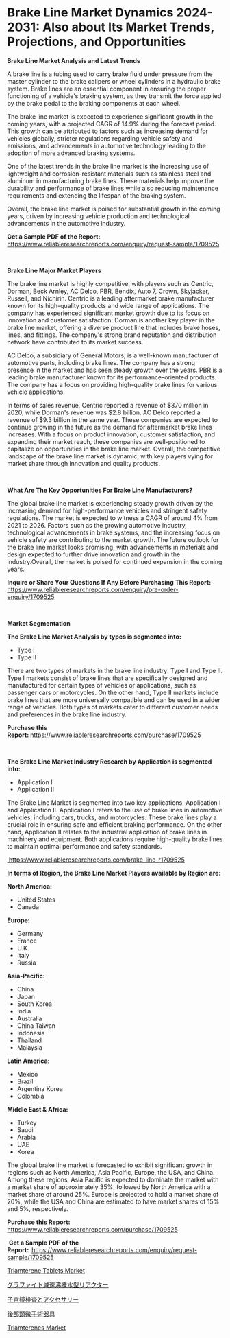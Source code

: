 <p><h1>Brake Line Market Dynamics 2024-2031: Also about Its Market Trends, Projections, and Opportunities</h1></p><p><strong>Brake Line Market Analysis and Latest Trends</strong></p>
<p><p>A brake line is a tubing used to carry brake fluid under pressure from the master cylinder to the brake calipers or wheel cylinders in a hydraulic brake system. Brake lines are an essential component in ensuring the proper functioning of a vehicle's braking system, as they transmit the force applied by the brake pedal to the braking components at each wheel.</p><p>The brake line market is expected to experience significant growth in the coming years, with a projected CAGR of 14.9% during the forecast period. This growth can be attributed to factors such as increasing demand for vehicles globally, stricter regulations regarding vehicle safety and emissions, and advancements in automotive technology leading to the adoption of more advanced braking systems.</p><p>One of the latest trends in the brake line market is the increasing use of lightweight and corrosion-resistant materials such as stainless steel and aluminum in manufacturing brake lines. These materials help improve the durability and performance of brake lines while also reducing maintenance requirements and extending the lifespan of the braking system.</p><p>Overall, the brake line market is poised for substantial growth in the coming years, driven by increasing vehicle production and technological advancements in the automotive industry.</p></p>
<p><strong>Get a Sample PDF of the Report:&nbsp;</strong> <a href="https://www.reliableresearchreports.com/enquiry/request-sample/1709525">https://www.reliableresearchreports.com/enquiry/request-sample/1709525</a></p>
<p>&nbsp;</p>
<p><strong>Brake Line Major Market Players</strong></p>
<p><p>The brake line market is highly competitive, with players such as Centric, Dorman, Beck Arnley, AC Delco, PBR, Bendix, Auto 7, Crown, Skyjacker, Russell, and Nichirin. Centric is a leading aftermarket brake manufacturer known for its high-quality products and wide range of applications. The company has experienced significant market growth due to its focus on innovation and customer satisfaction. Dorman is another key player in the brake line market, offering a diverse product line that includes brake hoses, lines, and fittings. The company's strong brand reputation and distribution network have contributed to its market success.</p><p>AC Delco, a subsidiary of General Motors, is a well-known manufacturer of automotive parts, including brake lines. The company has a strong presence in the market and has seen steady growth over the years. PBR is a leading brake manufacturer known for its performance-oriented products. The company has a focus on providing high-quality brake lines for various vehicle applications.</p><p>In terms of sales revenue, Centric reported a revenue of $370 million in 2020, while Dorman's revenue was $2.8 billion. AC Delco reported a revenue of $9.3 billion in the same year. These companies are expected to continue growing in the future as the demand for aftermarket brake lines increases. With a focus on product innovation, customer satisfaction, and expanding their market reach, these companies are well-positioned to capitalize on opportunities in the brake line market. Overall, the competitive landscape of the brake line market is dynamic, with key players vying for market share through innovation and quality products.</p></p>
<p>&nbsp;</p>
<p><strong>What Are The Key Opportunities For Brake Line Manufacturers?</strong></p>
<p><p>The global brake line market is experiencing steady growth driven by the increasing demand for high-performance vehicles and stringent safety regulations. The market is expected to witness a CAGR of around 4% from 2021 to 2026. Factors such as the growing automotive industry, technological advancements in brake systems, and the increasing focus on vehicle safety are contributing to the market growth. The future outlook for the brake line market looks promising, with advancements in materials and design expected to further drive innovation and growth in the industry.Overall, the market is poised for continued expansion in the coming years.</p></p>
<p><strong>Inquire or Share Your Questions If Any Before Purchasing This Report:</strong> <a href="https://www.reliableresearchreports.com/enquiry/pre-order-enquiry/1709525">https://www.reliableresearchreports.com/enquiry/pre-order-enquiry/1709525</a></p>
<p>&nbsp;</p>
<p><strong>Market Segmentation</strong></p>
<p><strong>The Brake Line Market Analysis by types is segmented into:</strong></p>
<p><ul><li>Type I</li><li>Type II</li></ul></p>
<p><p>There are two types of markets in the brake line industry: Type I and Type II. Type I markets consist of brake lines that are specifically designed and manufactured for certain types of vehicles or applications, such as passenger cars or motorcycles. On the other hand, Type II markets include brake lines that are more universally compatible and can be used in a wider range of vehicles. Both types of markets cater to different customer needs and preferences in the brake line industry.</p></p>
<p><strong>Purchase this Report:&nbsp;</strong><a href="https://www.reliableresearchreports.com/purchase/1709525">https://www.reliableresearchreports.com/purchase/1709525</a></p>
<p>&nbsp;</p>
<p><strong>The Brake Line Market Industry Research by Application is segmented into:</strong></p>
<p><ul><li>Application I</li><li>Application II</li></ul></p>
<p><p>The Brake Line Market is segmented into two key applications, Application I and Application II. Application I refers to the use of brake lines in automotive vehicles, including cars, trucks, and motorcycles. These brake lines play a crucial role in ensuring safe and efficient braking performance. On the other hand, Application II relates to the industrial application of brake lines in machinery and equipment. Both applications require high-quality brake lines to maintain optimal performance and safety standards.</p></p>
<p><a href="https://www.reliableresearchreports.com/brake-line-r1709525">&nbsp;https://www.reliableresearchreports.com/brake-line-r1709525</a></p>
<p><strong>In terms of Region, the Brake Line Market Players available by Region are:</strong></p>
<p>
    <p> <strong> North America: </strong>
        <ul>
            <li>United States</li>
            <li>Canada</li>
        </ul>
        </p> 
    <p> <strong> Europe: </strong>
        <ul>
            <li>Germany</li>
            <li>France</li>
            <li>U.K.</li>
            <li>Italy</li>
            <li>Russia</li>
        </ul>
        </p> 
    <p> <strong> Asia-Pacific: </strong>
        <ul>
            <li>China</li>
            <li>Japan</li>
            <li>South Korea</li>
            <li>India</li>
            <li>Australia</li>
            <li>China Taiwan</li>
            <li>Indonesia</li>
            <li>Thailand</li>
            <li>Malaysia</li>
        </ul>
        </p> 
    <p> <strong> Latin America: </strong>
        <ul>
            <li>Mexico</li>
            <li>Brazil</li>
            <li>Argentina Korea</li>
            <li>Colombia</li>
        </ul>
        </p> 
    <p> <strong> Middle East & Africa: </strong>
        <ul>
            <li>Turkey</li>
            <li>Saudi</li>
            <li>Arabia</li>
            <li>UAE</li>
            <li>Korea</li>
        </ul>
    </p>
    </p>
<p><p>The global brake line market is forecasted to exhibit significant growth in regions such as North America, Asia Pacific, Europe, the USA, and China. Among these regions, Asia Pacific is expected to dominate the market with a market share of approximately 35%, followed by North America with a market share of around 25%. Europe is projected to hold a market share of 20%, while the USA and China are estimated to have market shares of 15% and 5%, respectively.</p></p>
<p><strong>Purchase this Report: </strong><a href="https://www.reliableresearchreports.com/purchase/1709525">https://www.reliableresearchreports.com/purchase/1709525</a></p>
<p>&nbsp;<strong>Get a Sample PDF of the Report:&nbsp;&nbsp;</strong><a href="https://www.reliableresearchreports.com/enquiry/request-sample/1709525">https://www.reliableresearchreports.com/enquiry/request-sample/1709525</a></p>
<p><strong></strong></p>
<p><p><a href="https://github.com/beatblasta/Market-Research-Report-List-3/blob/main/triamterene-tablets-market.md">Triamterene Tablets Market</a></p><p><a href="https://medium.com/@chloekessler01/%E3%82%B0%E3%83%A9%E3%83%95%E3%82%A1%E3%82%A4%E3%83%88%E8%AA%BF%E6%95%B4%E6%B2%B8%E9%A8%B0%E6%B0%B4%E5%9E%8B%E5%8E%9F%E5%AD%90%E7%82%89%E5%B8%82%E5%A0%B4%E3%82%A4%E3%83%B3%E3%82%B5%E3%82%A4%E3%83%88-%E5%B8%82%E5%A0%B4%E5%8B%95%E5%90%91-%E6%88%90%E9%95%B7-2024%E5%B9%B4%E3%81%8B%E3%82%892031%E5%B9%B4%E3%81%BE%E3%81%A7%E3%81%AE%E4%BA%88%E6%B8%AC-1a0a6c0d7f32">グラファイト減速沸騰水型リアクター</a></p><p><a href="https://github.com/cbigkbh02719/Market-Research-Report-List-2/blob/main/6431258125975.md">子宮鏡検査とアクセサリー</a></p><p><a href="https://github.com/mreklxf44233/Market-Research-Report-List-2/blob/main/2267438125974.md">後部顕微手術器具</a></p><p><a href="https://github.com/angelajermaine/Market-Research-Report-List-3/blob/main/triamterenes-market.md">Triamterenes Market</a></p></p>